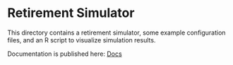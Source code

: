 # Retirement Simulator

This directory contains a retirement simulator, some example configuration files, and an R script to visualize
simulation results.

Documentation is published here: [Docs](https://richmit.github.io/FortranFinance/retirement_simulation/index.html)
